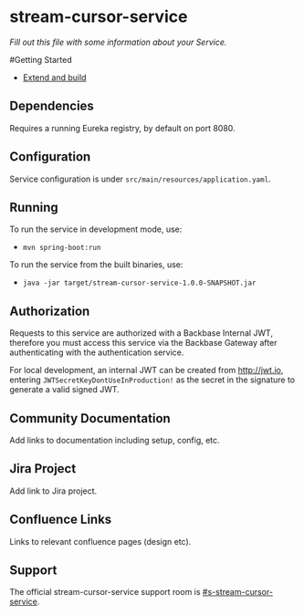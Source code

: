 # stream-cursor-service

_Fill out this file with some information about your Service._

#Getting Started
* [Extend and build](https://community.backbase.com/documentation/ServiceSDK/latest/extend_and_build)

## Dependencies

Requires a running Eureka registry, by default on port 8080.

## Configuration

Service configuration is under `src/main/resources/application.yaml`.

## Running

To run the service in development mode, use:
- `mvn spring-boot:run`

To run the service from the built binaries, use:
- `java -jar target/stream-cursor-service-1.0.0-SNAPSHOT.jar`

## Authorization

Requests to this service are authorized with a Backbase Internal JWT, therefore you must access this service via the 
Backbase Gateway after authenticating with the authentication service.

For local development, an internal JWT can be created from http://jwt.io, entering `JWTSecretKeyDontUseInProduction!` 
as the secret in the signature to generate a valid signed JWT.

## Community Documentation

Add links to documentation including setup, config, etc.

## Jira Project

Add link to Jira project.

## Confluence Links
Links to relevant confluence pages (design etc).

## Support

The official stream-cursor-service support room is [#s-stream-cursor-service](https://todo).

